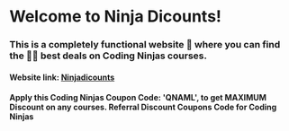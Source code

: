 # Welcome to Ninja Dicounts!

### This is a completely functional website 💪 where you can find the 🤝🏻 best deals on Coding Ninjas courses.
 #### Website link: [Ninjadicounts](https://ninjadiscounts.github.io/)

#### Apply this Coding Ninjas Coupon Code: 'QNAML', to get MAXIMUM Discount on any courses. Referral Discount Coupons Code for Coding Ninjas

